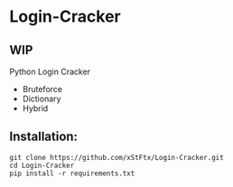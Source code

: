 # Login-Cracker 
## WIP
Python Login Cracker 
- Bruteforce
- Dictionary
- Hybrid

## Installation:
```
git clone https://github.com/xStFtx/Login-Cracker.git
cd Login-Cracker
pip install -r requirements.txt
```
